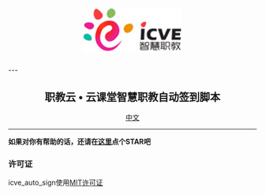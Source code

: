 <h1 align="center">
  <br>
  <a href="https://github.com/CnHack3r/icve_auto_sign"><img src="static/header-logo.jpg" width="200px" alt="职教云脚本"></a>
</h1>
---
<h2 align="center">职教云 • 云课堂智慧职教自动签到脚本</h2>


<p align="center">
  <a href="https://github.com/CnHack3r/icve_auto_sign/README.md">中文</a>
</p>

---



**如果对你有帮助的话，还请在[这里](https://github.com/CnHack3r/icve_auto_sign/)点个STAR吧**



### 许可证

icve_auto_sign使用[MIT许可证](https://github.com/CnHack3r/icve_auto_sign/LICENSE.md)


